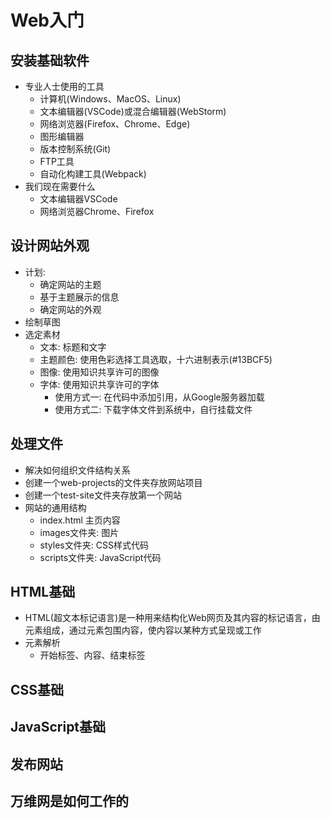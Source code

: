 # Web入门

## 安装基础软件
- 专业人士使用的工具
    - 计算机(Windows、MacOS、Linux)
    - 文本编辑器(VSCode)或混合编辑器(WebStorm)
    - 网络浏览器(Firefox、Chrome、Edge)
    - 图形编辑器
    - 版本控制系统(Git)
    - FTP工具
    - 自动化构建工具(Webpack)
- 我们现在需要什么
    - 文本编辑器VSCode
    - 网络浏览器Chrome、Firefox


## 设计网站外观
- 计划:
    - 确定网站的主题
    - 基于主题展示的信息
    - 确定网站的外观
- 绘制草图
- 选定素材
    - 文本: 标题和文字
    - 主题颜色: 使用色彩选择工具选取，十六进制表示(#13BCF5)
    - 图像: 使用知识共享许可的图像
    - 字体: 使用知识共享许可的字体
        - 使用方式一: 在代码中添加引用，从Google服务器加载
        - 使用方式二: 下载字体文件到系统中，自行挂载文件
## 处理文件
- 解决如何组织文件结构关系
- 创建一个web-projects的文件夹存放网站项目
- 创建一个test-site文件夹存放第一个网站
- 网站的通用结构
    - index.html 主页内容
    - images文件夹: 图片
    - styles文件夹: CSS样式代码
    - scripts文件夹: JavaScript代码

## HTML基础
- HTML(超文本标记语言)是一种用来结构化Web网页及其内容的标记语言，由元素组成，通过元素包围内容，使内容以某种方式呈现或工作
- 元素解析
    - 开始标签、内容、结束标签

## CSS基础

## JavaScript基础

## 发布网站

## 万维网是如何工作的

